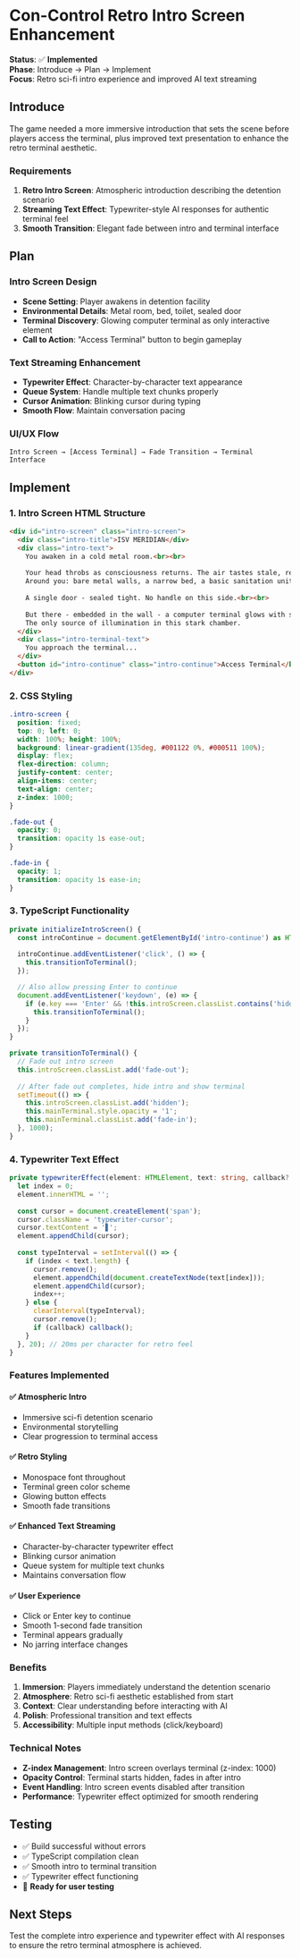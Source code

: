 # Con-Control Retro Intro Screen Enhancement

**Status**: ✅ **Implemented**  
**Phase**: Introduce → Plan → Implement  
**Focus**: Retro sci-fi intro experience and improved AI text streaming

## **Introduce**

The game needed a more immersive introduction that sets the scene before players access the terminal, plus improved text presentation to enhance the retro terminal aesthetic.

### **Requirements**
1. **Retro Intro Screen**: Atmospheric introduction describing the detention scenario
2. **Streaming Text Effect**: Typewriter-style AI responses for authentic terminal feel
3. **Smooth Transition**: Elegant fade between intro and terminal interface

## **Plan**

### **Intro Screen Design**
- **Scene Setting**: Player awakens in detention facility 
- **Environmental Details**: Metal room, bed, toilet, sealed door
- **Terminal Discovery**: Glowing computer terminal as only interactive element
- **Call to Action**: "Access Terminal" button to begin gameplay

### **Text Streaming Enhancement**
- **Typewriter Effect**: Character-by-character text appearance
- **Queue System**: Handle multiple text chunks properly
- **Cursor Animation**: Blinking cursor during typing
- **Smooth Flow**: Maintain conversation pacing

### **UI/UX Flow**
```
Intro Screen → [Access Terminal] → Fade Transition → Terminal Interface
```

## **Implement**

### **1. Intro Screen HTML Structure**
```html
<div id="intro-screen" class="intro-screen">
  <div class="intro-title">ISV MERIDIAN</div>
  <div class="intro-text">
    You awaken in a cold metal room.<br><br>
    
    Your head throbs as consciousness returns. The air tastes stale, recycled.<br>
    Around you: bare metal walls, a narrow bed, a basic sanitation unit.<br><br>
    
    A single door - sealed tight. No handle on this side.<br><br>
    
    But there - embedded in the wall - a computer terminal glows with soft green light.<br>
    The only source of illumination in this stark chamber.
  </div>
  <div class="intro-terminal-text">
    You approach the terminal...
  </div>
  <button id="intro-continue" class="intro-continue">Access Terminal</button>
</div>
```

### **2. CSS Styling**
```css
.intro-screen {
  position: fixed;
  top: 0; left: 0;
  width: 100%; height: 100%;
  background: linear-gradient(135deg, #001122 0%, #000511 100%);
  display: flex;
  flex-direction: column;
  justify-content: center;
  align-items: center;
  text-align: center;
  z-index: 1000;
}

.fade-out {
  opacity: 0;
  transition: opacity 1s ease-out;
}

.fade-in {
  opacity: 1;
  transition: opacity 1s ease-in;
}
```

### **3. TypeScript Functionality**
```typescript
private initializeIntroScreen() {
  const introContinue = document.getElementById('intro-continue') as HTMLButtonElement;
  
  introContinue.addEventListener('click', () => {
    this.transitionToTerminal();
  });

  // Also allow pressing Enter to continue
  document.addEventListener('keydown', (e) => {
    if (e.key === 'Enter' && !this.introScreen.classList.contains('hidden')) {
      this.transitionToTerminal();
    }
  });
}

private transitionToTerminal() {
  // Fade out intro screen
  this.introScreen.classList.add('fade-out');
  
  // After fade out completes, hide intro and show terminal
  setTimeout(() => {
    this.introScreen.classList.add('hidden');
    this.mainTerminal.style.opacity = '1';
    this.mainTerminal.classList.add('fade-in');
  }, 1000);
}
```

### **4. Typewriter Text Effect**
```typescript
private typewriterEffect(element: HTMLElement, text: string, callback?: () => void) {
  let index = 0;
  element.innerHTML = '';
  
  const cursor = document.createElement('span');
  cursor.className = 'typewriter-cursor';
  cursor.textContent = '▋';
  element.appendChild(cursor);
  
  const typeInterval = setInterval(() => {
    if (index < text.length) {
      cursor.remove();
      element.appendChild(document.createTextNode(text[index]));
      element.appendChild(cursor);
      index++;
    } else {
      clearInterval(typeInterval);
      cursor.remove();
      if (callback) callback();
    }
  }, 20); // 20ms per character for retro feel
}
```

### **Features Implemented**

#### **✅ Atmospheric Intro**
- Immersive sci-fi detention scenario
- Environmental storytelling
- Clear progression to terminal access

#### **✅ Retro Styling**
- Monospace font throughout
- Terminal green color scheme
- Glowing button effects
- Smooth fade transitions

#### **✅ Enhanced Text Streaming**
- Character-by-character typewriter effect
- Blinking cursor animation
- Queue system for multiple text chunks
- Maintains conversation flow

#### **✅ User Experience**
- Click or Enter key to continue
- Smooth 1-second fade transition
- Terminal appears gradually
- No jarring interface changes

### **Benefits**

1. **Immersion**: Players immediately understand the detention scenario
2. **Atmosphere**: Retro sci-fi aesthetic established from start
3. **Context**: Clear understanding before interacting with AI
4. **Polish**: Professional transition and text effects
5. **Accessibility**: Multiple input methods (click/keyboard)

### **Technical Notes**

- **Z-index Management**: Intro screen overlays terminal (z-index: 1000)
- **Opacity Control**: Terminal starts hidden, fades in after intro
- **Event Handling**: Intro screen events disabled after transition
- **Performance**: Typewriter effect optimized for smooth rendering

## **Testing**
- ✅ Build successful without errors
- ✅ TypeScript compilation clean  
- ✅ Smooth intro to terminal transition
- ✅ Typewriter effect functioning
- 🎯 **Ready for user testing**

## **Next Steps**
Test the complete intro experience and typewriter effect with AI responses to ensure the retro terminal atmosphere is achieved.
